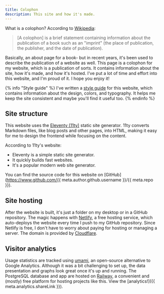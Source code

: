 ```yaml
---
title: Colophon
description: This site and how it's made.
---
```


What is a colophon? According to [Wikipedia](<https://en.wikipedia.org/wiki/Colophon_(publishing)>):

> [A colophon] is a brief statement containing information about the publication of a book such as an "imprint" (the place of publication, the publisher, and the date of publication).

Basically, an about page for a book- but in recent years, it's been used to describe the publication of a website as well. This page is a colophon for my website, which is a publication of sorts. It contains information about the site, how it's made, and how it's hosted. I've put a lot of time and effort into this website, and I'm proud of it. I hope you enjoy it!

{% info "Style guide" %}
I've written a [style guide](/style/) for this website, which contains information about the design, colors, and typography. It helps me keep the site consistent and maybe you'll find it useful too.
{% endinfo %}

## Site structure

This website uses the [Eleventy (11ty)](https://www.11ty.dev/) static site generator. 11ty converts Markdown files, like blog posts and other pages, into HTML, making it easy for me to design the frontend while focusing on the content.

According to 11ty's website:

- Eleventy is a simple static site generator.
- It quickly builds fast websites.
- It's a popular modern web site generator.

You can find the source code for this website on [GitHub](https://www.github.com/{{ meta.author.github.username }}/{{ meta.repo }}).

## Site hosting

After the website is built, it's just a folder on my desktop or in a GitHub repository. The magic happens with [Netlify](https://www.netlify.com/), a free hosting service, which auto-deploys the website every time I push to my GitHub repository. Since Netlify is free, I don't have to worry about paying for hosting or managing a server. The domain is provided by [Cloudflare](https://www.cloudflare.com/).

## Visitor analytics

Usage statistics are tracked using [umami](https://umami.is/), an open-source alternative to Google Analytics. Although it was a bit challenging to set up, the data presentation and graphs look great once it's up and running. The PostgreSQL database and app are hosted on [Railway](https://railway.app/), a convenient and (mostly) free platform for hosting projects like this. View the [analytics!]({{ meta.analytics.shareLink }}).